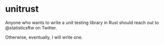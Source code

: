# unitrust

Anyone who wants to write a unit testing library in Rust should reach out to @statisticsftw on Twitter.

Otherwise, eventually, I will write one.

